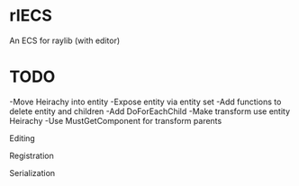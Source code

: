# rlECS
An ECS for raylib (with editor)

# TODO
-Move Heirachy into entity
-Expose entity via entity set
-Add functions to delete entity and children
-Add DoForEachChild
-Make transform use entity Heirachy
-Use MustGetComponent for transform parents

Editing

Registration

Serialization
